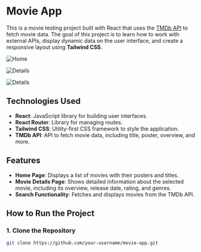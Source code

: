 # Movie App

This is a movie testing project built with React that uses the [TMDb API](https://www.themoviedb.org/) to fetch movie data. The goal of this project is to learn how to work with external APIs, display dynamic data on the user interface, and create a responsive layout using **Tailwind CSS**.

![Home](https://firebasestorage.googleapis.com/v0/b/portifolio-42c64.appspot.com/o/Screenshot%202024-11-20%20at%2017.27.46.png?alt=media&token=acb49b90-cb29-42cb-becd-584ccbcd2b27) <!-- Example of a local image -->

![Details](https://firebasestorage.googleapis.com/v0/b/portifolio-42c64.appspot.com/o/Screenshot%202024-11-20%20at%2017.27.54.png?alt=media&token=0f3ad131-125a-4346-aae9-fc7e177ae3c4) 

![Details](https://firebasestorage.googleapis.com/v0/b/portifolio-42c64.appspot.com/o/Screenshot%202024-11-20%20at%2017.27.54.png?alt=media&token=0f3ad131-125a-4346-aae9-fc7e177ae3c4) <!-- Example of a local image -->
## Technologies Used

- **React**: JavaScript library for building user interfaces.
- **React Router**: Library for managing routes.
- **Tailwind CSS**: Utility-first CSS framework to style the application.
- **TMDb API**: API to fetch movie data, including title, poster, overview, and more.

## Features

- **Home Page**: Displays a list of movies with their posters and titles.
- **Movie Details Page**: Shows detailed information about the selected movie, including its overview, release date, rating, and genres.
- **Search Functionality**: Fetches and displays movies from the TMDb API.

## How to Run the Project

### 1. Clone the Repository

```bash
git clone https://github.com/your-username/movie-app.git
